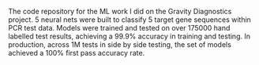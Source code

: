 The code repository for the ML work I did on the Gravity Diagnostics project. 5 neural nets were built to classify 5 target gene sequences within PCR test data.
Models were trained and tested on over 175000 hand labelled test results, achieving a 99.9% accuracy in training and testing.
In production, across 1M tests in side by side testing, the set of models achieved a 100% first pass accuracy rate.
